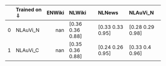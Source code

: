 |    | Trained on ⇩   |   ENWiki | NLWiki           | NLNews           | NLAuVi_N         |
|---:|:---------------|---------:|:-----------------|:-----------------|:-----------------|
|  0 | NLAuVi_N       |      nan | [0.36 0.36 0.88] | [0.33 0.33 0.95] | [0.28 0.29 0.98] |
|  1 | NLAuVi_C       |      nan | [0.35 0.36 0.88] | [0.24 0.26 0.95] | [0.33 0.4  0.96] |